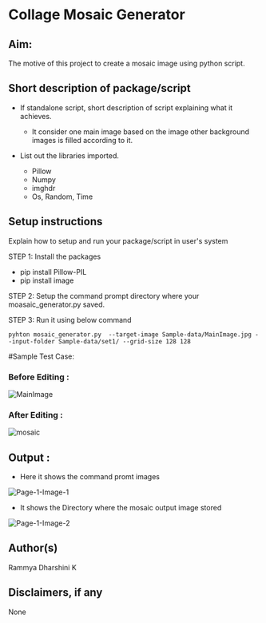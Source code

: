 # Collage Mosaic Generator

## Aim:
 The motive of this project to create a mosaic image using python script.
 

## Short description of package/script

- If standalone script, short description of script explaining what it achieves.
  - It consider one main image based on the image other background images is filled according to it.
  
- List out the libraries imported.
  - Pillow 
  - Numpy
  - imghdr
  - Os, Random, Time

## Setup instructions

Explain how to setup and run your package/script in user's system

STEP 1: Install the packages
 - pip install Pillow-PIL
 - pip install image

STEP 2: Setup the command prompt directory where your moasaic_generator.py saved.

STEP 3: Run it using below command

    pyhton mosaic_generator.py  --target-image Sample-data/MainImage.jpg --input-folder Sample-data/set1/ --grid-size 128 128


#Sample Test Case:

### Before Editing :

![MainImage](https://user-images.githubusercontent.com/70591317/123418114-4a3a8980-d5d6-11eb-91a4-f7566371f418.jpg)

### After Editing :

![mosaic](https://user-images.githubusercontent.com/70591317/123418231-6f2efc80-d5d6-11eb-9acf-b42a72c0cfad.png)

## Output :

- Here it shows the command promt images 

![Page-1-Image-1](https://user-images.githubusercontent.com/70591317/123433721-64319780-d5e9-11eb-8e13-f931403821ad.jpg)

- It shows the Directory where the mosaic output image stored

![Page-1-Image-2](https://user-images.githubusercontent.com/70591317/123433750-698ee200-d5e9-11eb-975c-5c152a8ecb92.jpg)


## Author(s)

Rammya Dharshini K

## Disclaimers, if any

None
